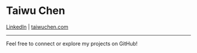 # Taiwu Chen

[LinkedIn](#) | [taiwuchen.com](#)

---
Feel free to connect or explore my projects on GitHub!
